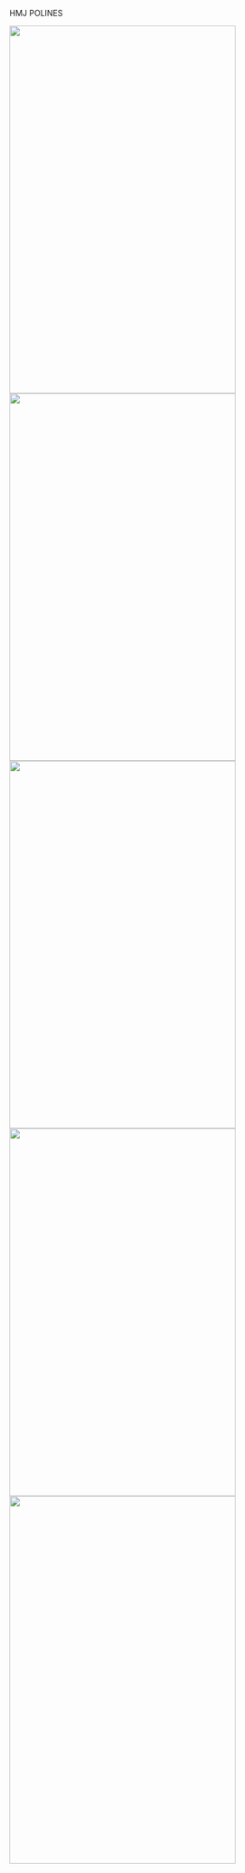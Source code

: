 HMJ POLINES

<img src ="https://user-images.githubusercontent.com/54837910/68644258-fd13bc00-0546-11ea-8f83-4681272228df.jpeg" width=400px height=650px>
<img src ="https://user-images.githubusercontent.com/54837910/68644260-fedd7f80-0546-11ea-85e2-0816c34c7b1b.jpeg" width=400px height=650px>
<img src ="https://user-images.githubusercontent.com/54837910/68644272-10bf2280-0547-11ea-920b-404833cab727.jpeg" width=400px height=650px>
<img src ="https://user-images.githubusercontent.com/54837910/68644278-13ba1300-0547-11ea-8118-08e97ea914bb.jpeg" width=400px height=650px>
<img src ="https://user-images.githubusercontent.com/54837910/68644283-174d9a00-0547-11ea-837f-ce80f1ea598a.jpeg" width=400px height=650px>
